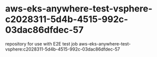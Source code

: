 # aws-eks-anywhere-test-vsphere-c2028311-5d4b-4515-992c-03dac86dfdec-57
repository for use with E2E test job aws-eks-anywhere-test-vsphere:c2028311-5d4b-4515-992c-03dac86dfdec-57
